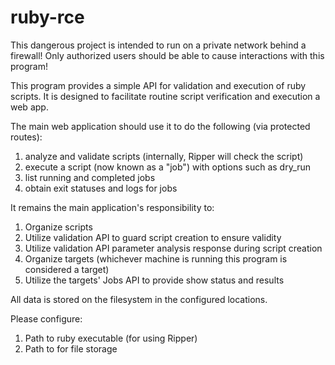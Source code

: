 # ruby-rce

This dangerous project is intended to run on a private network behind a firewall!
Only authorized users should be able to cause interactions with this program!

This program provides a simple API for validation and execution of ruby scripts.
It is designed to facilitate routine script verification and execution a web app.

The main web application should use it to do the following (via protected routes):

1. analyze and validate scripts (internally, Ripper will check the script)
2. execute a script (now known as a "job") with options such as dry_run
3. list running and completed jobs
4. obtain exit statuses and logs for jobs

It remains the main application's responsibility to:

1. Organize scripts
2. Utilize validation API to guard script creation to ensure validity
3. Utilize validation API parameter analysis response during script creation
4. Organize targets (whichever machine is running this program is considered a target)
5. Utilize the targets' Jobs API to provide show status and results

All data is stored on the filesystem in the configured locations.

Please configure:

1. Path to ruby executable (for using Ripper)
2. Path to for file storage 